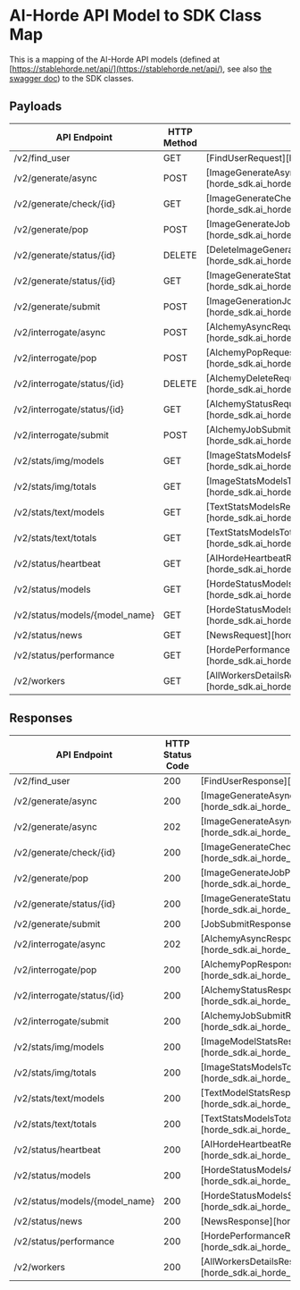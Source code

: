 # AI-Horde API Model to SDK Class Map
This is a mapping of the AI-Horde API models (defined at [https://stablehorde.net/api/](https://stablehorde.net/api/), see also [the swagger doc](https://stablehorde.net/api/swagger.json)) to the SDK classes.

## Payloads
| API Endpoint | HTTP Method | SDK Request Type |
| ------------ | ----------- | ---------------- |
| /v2/find_user | GET | [FindUserRequest][horde_sdk.ai_horde_api.apimodels._find_user.FindUserRequest] |
| /v2/generate/async | POST | [ImageGenerateAsyncRequest][horde_sdk.ai_horde_api.apimodels.generate._async.ImageGenerateAsyncRequest] |
| /v2/generate/check/{id} | GET | [ImageGenerateCheckRequest][horde_sdk.ai_horde_api.apimodels.generate._check.ImageGenerateCheckRequest] |
| /v2/generate/pop | POST | [ImageGenerateJobPopRequest][horde_sdk.ai_horde_api.apimodels.generate._pop.ImageGenerateJobPopRequest] |
| /v2/generate/status/{id} | DELETE | [DeleteImageGenerateRequest][horde_sdk.ai_horde_api.apimodels.generate._status.DeleteImageGenerateRequest] |
| /v2/generate/status/{id} | GET | [ImageGenerateStatusRequest][horde_sdk.ai_horde_api.apimodels.generate._status.ImageGenerateStatusRequest] |
| /v2/generate/submit | POST | [ImageGenerationJobSubmitRequest][horde_sdk.ai_horde_api.apimodels.generate._submit.ImageGenerationJobSubmitRequest] |
| /v2/interrogate/async | POST | [AlchemyAsyncRequest][horde_sdk.ai_horde_api.apimodels.alchemy._async.AlchemyAsyncRequest] |
| /v2/interrogate/pop | POST | [AlchemyPopRequest][horde_sdk.ai_horde_api.apimodels.alchemy._pop.AlchemyPopRequest] |
| /v2/interrogate/status/{id} | DELETE | [AlchemyDeleteRequest][horde_sdk.ai_horde_api.apimodels.alchemy._status.AlchemyDeleteRequest] |
| /v2/interrogate/status/{id} | GET | [AlchemyStatusRequest][horde_sdk.ai_horde_api.apimodels.alchemy._status.AlchemyStatusRequest] |
| /v2/interrogate/submit | POST | [AlchemyJobSubmitRequest][horde_sdk.ai_horde_api.apimodels.alchemy._submit.AlchemyJobSubmitRequest] |
| /v2/stats/img/models | GET | [ImageStatsModelsRequest][horde_sdk.ai_horde_api.apimodels._stats.ImageStatsModelsRequest] |
| /v2/stats/img/totals | GET | [ImageStatsModelsTotalRequest][horde_sdk.ai_horde_api.apimodels._stats.ImageStatsModelsTotalRequest] |
| /v2/stats/text/models | GET | [TextStatsModelsRequest][horde_sdk.ai_horde_api.apimodels._stats.TextStatsModelsRequest] |
| /v2/stats/text/totals | GET | [TextStatsModelsTotalRequest][horde_sdk.ai_horde_api.apimodels._stats.TextStatsModelsTotalRequest] |
| /v2/status/heartbeat | GET | [AIHordeHeartbeatRequest][horde_sdk.ai_horde_api.apimodels._status.AIHordeHeartbeatRequest] |
| /v2/status/models | GET | [HordeStatusModelsAllRequest][horde_sdk.ai_horde_api.apimodels._status.HordeStatusModelsAllRequest] |
| /v2/status/models/{model_name} | GET | [HordeStatusModelsSingleRequest][horde_sdk.ai_horde_api.apimodels._status.HordeStatusModelsSingleRequest] |
| /v2/status/news | GET | [NewsRequest][horde_sdk.ai_horde_api.apimodels._status.NewsRequest] |
| /v2/status/performance | GET | [HordePerformanceRequest][horde_sdk.ai_horde_api.apimodels._status.HordePerformanceRequest] |
| /v2/workers | GET | [AllWorkersDetailsRequest][horde_sdk.ai_horde_api.apimodels.workers._workers_all.AllWorkersDetailsRequest] |


## Responses
| API Endpoint | HTTP Status Code | SDK Response Type |
| ------------ | ----------- | ----------------- |
| /v2/find_user | 200 | [FindUserResponse][horde_sdk.ai_horde_api.apimodels._find_user.FindUserResponse] |
| /v2/generate/async | 200 | [ImageGenerateAsyncDryRunResponse][horde_sdk.ai_horde_api.apimodels.generate._async.ImageGenerateAsyncDryRunResponse] |
| /v2/generate/async | 202 | [ImageGenerateAsyncResponse][horde_sdk.ai_horde_api.apimodels.generate._async.ImageGenerateAsyncResponse] |
| /v2/generate/check/{id} | 200 | [ImageGenerateCheckResponse][horde_sdk.ai_horde_api.apimodels.generate._check.ImageGenerateCheckResponse] |
| /v2/generate/pop | 200 | [ImageGenerateJobPopResponse][horde_sdk.ai_horde_api.apimodels.generate._pop.ImageGenerateJobPopResponse] |
| /v2/generate/status/{id} | 200 | [ImageGenerateStatusResponse][horde_sdk.ai_horde_api.apimodels.generate._status.ImageGenerateStatusResponse] |
| /v2/generate/submit | 200 | [JobSubmitResponse][horde_sdk.ai_horde_api.apimodels.base.JobSubmitResponse] |
| /v2/interrogate/async | 202 | [AlchemyAsyncResponse][horde_sdk.ai_horde_api.apimodels.alchemy._async.AlchemyAsyncResponse] |
| /v2/interrogate/pop | 200 | [AlchemyPopResponse][horde_sdk.ai_horde_api.apimodels.alchemy._pop.AlchemyPopResponse] |
| /v2/interrogate/status/{id} | 200 | [AlchemyStatusResponse][horde_sdk.ai_horde_api.apimodels.alchemy._status.AlchemyStatusResponse] |
| /v2/interrogate/submit | 200 | [AlchemyJobSubmitResponse][horde_sdk.ai_horde_api.apimodels.alchemy._submit.AlchemyJobSubmitResponse] |
| /v2/stats/img/models | 200 | [ImageModelStatsResponse][horde_sdk.ai_horde_api.apimodels._stats.ImageModelStatsResponse] |
| /v2/stats/img/totals | 200 | [ImageStatsModelsTotalResponse][horde_sdk.ai_horde_api.apimodels._stats.ImageStatsModelsTotalResponse] |
| /v2/stats/text/models | 200 | [TextModelStatsResponse][horde_sdk.ai_horde_api.apimodels._stats.TextModelStatsResponse] |
| /v2/stats/text/totals | 200 | [TextStatsModelsTotalResponse][horde_sdk.ai_horde_api.apimodels._stats.TextStatsModelsTotalResponse] |
| /v2/status/heartbeat | 200 | [AIHordeHeartbeatResponse][horde_sdk.ai_horde_api.apimodels._status.AIHordeHeartbeatResponse] |
| /v2/status/models | 200 | [HordeStatusModelsAllResponse][horde_sdk.ai_horde_api.apimodels._status.HordeStatusModelsAllResponse] |
| /v2/status/models/{model_name} | 200 | [HordeStatusModelsSingleResponse][horde_sdk.ai_horde_api.apimodels._status.HordeStatusModelsSingleResponse] |
| /v2/status/news | 200 | [NewsResponse][horde_sdk.ai_horde_api.apimodels._status.NewsResponse] |
| /v2/status/performance | 200 | [HordePerformanceResponse][horde_sdk.ai_horde_api.apimodels._status.HordePerformanceResponse] |
| /v2/workers | 200 | [AllWorkersDetailsResponse][horde_sdk.ai_horde_api.apimodels.workers._workers_all.AllWorkersDetailsResponse] |
